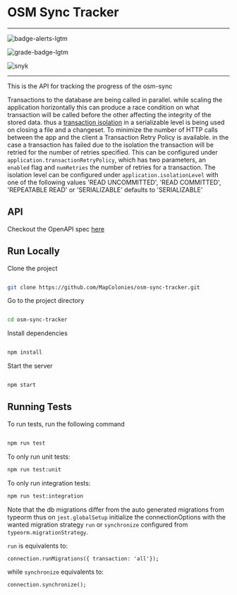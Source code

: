 # OSM Sync Tracker

----------------------------------

![badge-alerts-lgtm](https://img.shields.io/lgtm/alerts/github/MapColonies/osm-sync-tracker?style=for-the-badge)

![grade-badge-lgtm](https://img.shields.io/lgtm/grade/javascript/github/MapColonies/osm-sync-tracker?style=for-the-badge)

![snyk](https://img.shields.io/snyk/vulnerabilities/github/MapColonies/osm-sync-tracker?style=for-the-badge)

----------------------------------

This is the API for tracking the progress of the osm-sync

Transactions to the database are being called in parallel. while scaling the application horizontally this can produce a race condition on what transaction will be called before the other affecting the integrity of the stored data. thus a [transaction isolation](https://www.postgresql.org/docs/current/transaction-iso.html) in a serializable level is being used on closing a file and a changeset.
To minimize the number of HTTP calls between the app and the client a Transaction Retry Policy is available. in the case a transaction has failed due to the isolation the transaction will be retried for the number of retries specified.
This can be configured under `application.transactionRetryPolicy`, which has two parameters, an `enabled` flag and `numRetries` the number of retries for a transaction.
The isolation level can be configured under `application.isolationLevel` with one of the following values 'READ UNCOMMITTED', 'READ COMMITTED', 'REPEATABLE READ' or 'SERIALIZABLE' defaults to 'SERIALIZABLE'

## API
Checkout the OpenAPI spec [here](/openapi3.yaml)

## Run Locally

Clone the project

```bash

git clone https://github.com/MapColonies/osm-sync-tracker.git

```

Go to the project directory

```bash

cd osm-sync-tracker

```

Install dependencies

```bash

npm install

```

Start the server

```bash

npm start

```

## Running Tests

To run tests, run the following command

```bash

npm run test

```

To only run unit tests:
```bash
npm run test:unit
```

To only run integration tests:
```bash
npm run test:integration
```

Note that the db migrations differ from the auto generated migrations from typeorm thus on `jest.globalSetup` initialize the connectionOptions with the wanted migration strategy `run` or `synchronize` configured from `typeorm.migrationStrategy`.

`run` is equivalents to:
```
connection.runMigrations({ transaction: 'all'});
```
while `synchronize` equivalents to:
```
connection.synchronize();
```
